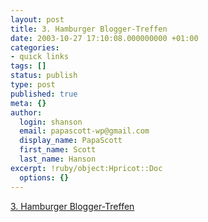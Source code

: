 ```yaml
---
layout: post
title: 3. Hamburger Blogger-Treffen
date: 2003-10-27 17:10:08.000000000 +01:00
categories:
- quick links
tags: []
status: publish
type: post
published: true
meta: {}
author:
  login: shanson
  email: papascott-wp@gmail.com
  display_name: PapaScott
  first_name: Scott
  last_name: Hanson
excerpt: !ruby/object:Hpricot::Doc
  options: {}
---
```

<p><a title="6. Nov, 19.30, Marktstube" href="http://lumma.de/mt/archives/000669.html">3. Hamburger Blogger-Treffen</a></p>

